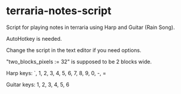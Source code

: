 # terraria-notes-script
Script for playing notes in terraria using Harp and Guitar (Rain Song).

AutoHotkey is needed.

Change the script in the text editor if you need options.

"two_blocks_pixels := 32" is supposed to be 2 blocks wide.

Harp keys: `, 1, 2, 3, 4, 5, 6, 7, 8, 9, 0, -, =

Guitar keys: 1, 2, 3, 4, 5, 6